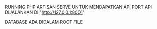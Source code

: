 RUNNING PHP ARTISAN SERVE UNTUK MENDAPATKAN API
PORT API DIJALANKAN DI "http://127.0.0.1:8001"

DATABASE ADA DIDALAM ROOT FILE
